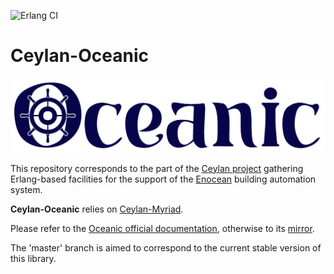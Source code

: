 ![Erlang CI](https://github.com/Olivier-Boudeville/Ceylan-Oceanic/workflows/Erlang%20CI/badge.svg?event=push)

# Ceylan-Oceanic

![](/doc/oceanic-title.png)

This repository corresponds to the part of the [Ceylan project](https://github.com/Olivier-Boudeville/Ceylan) gathering Erlang-based facilities for the support of the [Enocean](https://en.wikipedia.org/wiki/EnOcean) building automation system.

**Ceylan-Oceanic** relies on [Ceylan-Myriad](https://github.com/Olivier-Boudeville/Ceylan-Myriad).

Please refer to the [Oceanic official documentation](http://oceanic.esperide.org), otherwise to its [mirror](http://olivier-boudeville.github.io/Ceylan-Oceanic/).

The 'master' branch is aimed to correspond to the current stable version of this library.
